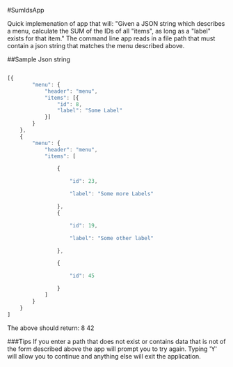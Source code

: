 #SumIdsApp

Quick implemenation of app that will: "Given a JSON string which describes a menu, calculate the SUM of the IDs of all "items", as long as a "label" exists for that item."
The command line app reads in a file path that must contain a json string that matches the menu described above.

##Sample Json string

```javascript

[{
        "menu": {
            "header": "menu",
            "items": [{
                "id": 8,
                "label": "Some Label"
            }]
        }
    },
    {
        "menu": {
            "header": "menu",
            "items": [

                {

                    "id": 23,

                    "label": "Some more Labels"

                },
                {

                    "id": 19,

                    "label": "Some other label"

                },

                {

                    "id": 45

                }
            ]
        }
    }
]

```

The above should return:
8
42

###Tips
If you enter a path that does not exist or contains data that is not of the form described above the app will prompt you to try again. Typing 'Y' will allow you to continue and anything else will exit the application.

